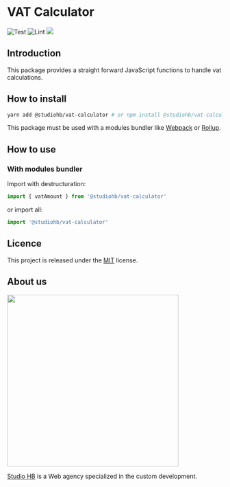 # VAT Calculator

![Test](https://github.com/studiohb/vat-calculator/workflows/Test/badge.svg)
![Lint](https://github.com/studiohb/vat-calculator/workflows/Lint/badge.svg)
![](https://img.shields.io/github/license/studiohb/vat-calculator)

## Introduction

This package provides a straight forward JavaScript functions to handle vat calculations.

## How to install

```bash
yarn add @studiohb/vat-calculator # or npm install @studiohb/vat-calculator
```

This package must be used with a modules bundler like [Webpack](https://webpack.js.org/) or [Rollup](https://rollupjs.org/guide/en/).

## How to use

### With modules bundler

Import with destructuration:

```js
import { vatAmount } from '@studiohb/vat-calculator'
```

or import all:

```js
import '@studiohb/vat-calculator'
```

## Licence

This project is released under the [MIT](https://opensource.org/licenses/MIT) license.

## About us

<img src="https://www.studio-hb.com/assets/logo-studio-hb-b65681ecbcfbb2c56154ef3da19c09cf20378bb4e341e5f9b57ab319bfec43bc.svg" width="400" />

[Studio HB](https://www.studio-hb.com/) is a Web agency specialized in the custom development.
